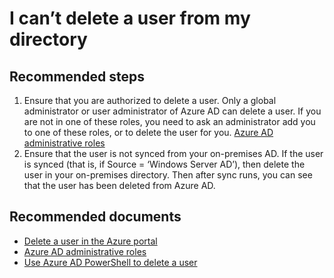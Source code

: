 <properties
    pageTitle="I can’t delete a user from my directory"
    description=" I can’t delete a user from my directory"
    service="microsoft.aad"
    resource="Microsoft_AAD_IAM"
    authors="Jeffsta-MSFT"
    displayOrder="2570"
    selfHelpType="resource"
    resourceTags="userandgroups_overview,userandgroups_user"
    cloudEnvironments="public, Fairfax, Mooncake"
 	articleId="0bb3f8d7-e9be-4515-94e8-1de8eaec35c0"
	ownershipId="AzureIdentity_User"
/>
# I can’t delete a user from my directory

## **Recommended steps**

1. Ensure that you are authorized to delete a user. Only a global administrator or user administrator of Azure AD can delete a user. If you are not in one of these roles, you need to ask an administrator add you to one of these roles, or to delete the user for you.  [Azure AD administrative roles](https://docs.microsoft.com/azure/active-directory/active-directory-assign-admin-roles)
2. Ensure that the user is not synced from your on-premises AD. If the user is synced (that is, if Source = ‘Windows Server AD’), then delete the user in your on-premises directory. Then after sync runs, you can see that the user has been deleted from Azure AD.

## **Recommended documents**

* [Delete a user in the Azure portal](https://docs.microsoft.com/azure/active-directory/active-directory-users-delete-user-azure-portal)
* [Azure AD administrative roles](https://docs.microsoft.com/azure/active-directory/active-directory-assign-admin-roles)
* [Use Azure AD PowerShell to delete a user](https://docs.microsoft.com/powershell/azuread/v2/remove-azureaduser)
